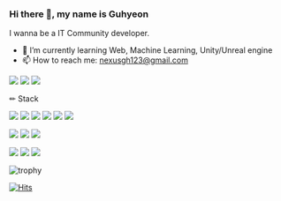 ### Hi there 👋, my name is Guhyeon

I wanna be a IT Community developer.

- 🌱 I’m currently learning Web, Machine Learning, Unity/Unreal engine 
- 📫 How to reach me: nexusgh123@gmail.com 


<a href="https://bit.ly/3FUS63y" target="_blank"><img src="https://img.shields.io/badge/Notion-000000?style=flat-square&logo=Notion&logoColor=white"/></a> <a href="https://github.com/nexusgh12" target="_blank"><img src="https://img.shields.io/badge/GitHub-2a2a2a?style=flat-square&logo=GitHub&logoColor=white"/></a> <a href="https://www.instagram.com/9_hyeonn/" target="_blank"><img src="https://img.shields.io/badge/Instagram-a3669b?style=flat-square&logo=Instagram&logoColor=white"/></a>

✏ Stack   

<img src="https://img.shields.io/badge/Java-007396?style=for-the-badge&logo=java&logoColor=white"> <img src="https://img.shields.io/badge/Python-3776AB?style=for-the-badge&logo=Python&logoColor=white"> <img src="https://img.shields.io/badge/pytorch-FF6F00?style=for-the-badge&logo=tensorflow&logoColor=white"> <img src="https://img.shields.io/badge/opencv-5C3EE8?style=for-the-badge&logo=opencv&logoColor=white"> <img src="https://img.shields.io/badge/R-276DC3?style=for-the-badge&logo=R&logoColor=white">  <img src="https://img.shields.io/badge/mysql-4479A1?style=for-the-badge&logo=mysql&logoColor=white"> 



<img src="https://img.shields.io/badge/HTML-E34F26?style=for-the-badge&logo=HTML5&logoColor=white">  <img src="https://img.shields.io/badge/JavaScript-F7DF1E?style=for-the-badge&logo=JavaScript&logoColor=black"> <img src="https://img.shields.io/badge/Bootstrap-7952B3?style=for-the-badge&logo=Bootstrap&logoColor=black"> 





<img src="https://img.shields.io/badge/CSharp-239120?style=for-the-badge&logo=csharp&logoColor=white"> <img src="https://img.shields.io/badge/Unity-FFFFFF?style=for-the-badge&logo=Unity&logoColor=black"> <img src="https://img.shields.io/badge/Unreal Engine-0E1128?style=for-the-badge&logo=Unreal Engine&logoColor=white">

![trophy](https://github-profile-trophy.vercel.app/?username=nexusgh12&rank=SECRET,A,B&theme=dracula)

 <!-- 
[![Anurag's GitHub stats](https://github-readme-stats.vercel.app/api?username=nexusgh12&show_icons=true&theme=default_repocard)](https://github.com/anuraghazra/github-readme-stats) [![Top Langs](https://github-readme-stats.vercel.app/api/top-langs/?username=nexusgh12&layout=compact)](https://github.com/anuraghazra/github-readme-stats)
-->
[![Hits](https://hits.seeyoufarm.com/api/count/incr/badge.svg?url=https%3A%2F%2Fgithub.com%2F9_hyeonn&count_bg=%2379C83D&title_bg=%23555555&icon=&icon_color=%23E7E7E7&title=hits&edge_flat=true)](https://hits.seeyoufarm.com)

